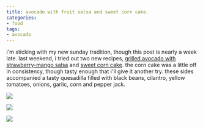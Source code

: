 ```yaml
---
title: avocado with fruit salsa and sweet corn cake.
categories:
- food
tags:
- avocado
---
```


i'm sticking with my new sunday tradition, though this post is nearly a week late. last weekend, i tried out two new recipes, [grilled avocado with strawberry-mango salsa](http://www.epicurious.com/recipes/food/views/Grilled-Avocado-with-Strawberry-Mango-Salsa-235220) and [sweet corn cake](http://allrecipes.com/Recipe/Sweet-Corn-Cake/Detail.aspx). the corn cake was a little off in consistency, though tasty enough that i'll give it another try. these sides accompanied a tasty quesadilla filled with black beans, cilantro, yellow tomatoes, onions, garlic, corn and pepper jack.

![](/blog/old-uploads/2008/11/dinner_02.jpg)

![](/blog/old-uploads/2008/11/dinner_001.jpg)

![](/blog/old-uploads/2008/11/dinner_03.jpg)



